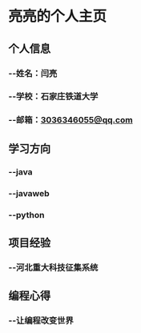 

# 亮亮的个人主页

## 个人信息
### --姓名：闫亮

### --学校：石家庄铁道大学

### --邮箱：3036346055@qq.com

## 学习方向

### --java

### --javaweb

### --python

## 项目经验
### --河北重大科技征集系统

## 编程心得

### --让编程改变世界


